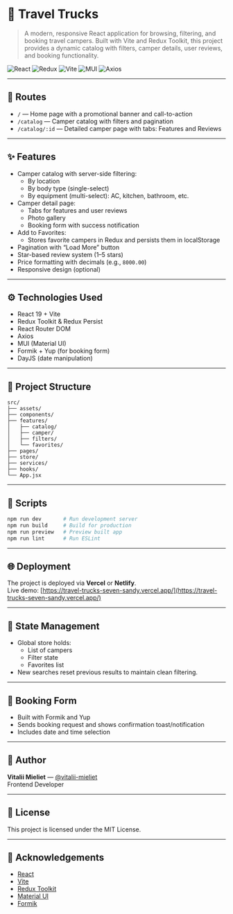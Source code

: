 # 🚐 Travel Trucks

> A modern, responsive React application for browsing, filtering, and booking travel campers. Built with Vite and Redux Toolkit, this project provides a dynamic catalog with filters, camper details, user reviews, and booking functionality.

![React](https://img.shields.io/badge/-React-20232A?style=for-the-badge&logo=react)
![Redux](https://img.shields.io/badge/-Redux_Toolkit-764ABC?style=for-the-badge&logo=redux)
![Vite](https://img.shields.io/badge/-Vite-646CFF?style=for-the-badge&logo=vite)
![MUI](https://img.shields.io/badge/-MUI-007FFF?style=for-the-badge&logo=mui)
![Axios](https://img.shields.io/badge/-Axios-5A29E4?style=for-the-badge&logo=axios)

---

## 🧭 Routes

- `/` — Home page with a promotional banner and call-to-action
- `/catalog` — Camper catalog with filters and pagination
- `/catalog/:id` — Detailed camper page with tabs: Features and Reviews

---

## ✨ Features

- Camper catalog with server-side filtering:
  - By location
  - By body type (single-select)
  - By equipment (multi-select): AC, kitchen, bathroom, etc.
- Camper detail page:
  - Tabs for features and user reviews
  - Photo gallery
  - Booking form with success notification
- Add to Favorites:
  - Stores favorite campers in Redux and persists them in localStorage
- Pagination with “Load More” button
- Star-based review system (1–5 stars)
- Price formatting with decimals (e.g., `8000.00`)
- Responsive design (optional)

---

## ⚙️ Technologies Used

- React 19 + Vite
- Redux Toolkit & Redux Persist
- React Router DOM
- Axios
- MUI (Material UI)
- Formik + Yup (for booking form)
- DayJS (date manipulation)

---

## 📁 Project Structure

```
src/
├── assets/
├── components/
├── features/
│   ├── catalog/
│   ├── camper/
│   ├── filters/
│   └── favorites/
├── pages/
├── store/
├── services/
├── hooks/
└── App.jsx
```

---

## 🧰 Scripts

```bash
npm run dev       # Run development server
npm run build     # Build for production
npm run preview   # Preview built app
npm run lint      # Run ESLint
```

---

## 🌐 Deployment

The project is deployed via **Vercel** or **Netlify**.  
Live demo: [https://travel-trucks-seven-sandy.vercel.app/](https://travel-trucks-seven-sandy.vercel.app/)

---

## 🧪 State Management

- Global store holds:
  - List of campers
  - Filter state
  - Favorites list
- New searches reset previous results to maintain clean filtering.

---

## 🔐 Booking Form

- Built with Formik and Yup
- Sends booking request and shows confirmation toast/notification
- Includes date and time selection

---

## 👤 Author

**Vitalii Mieliet** — [@vitalii-mieliet](https://github.com/vitalii-mieliet)  
Frontend Developer

---

## 📄 License

This project is licensed under the MIT License.

---

## 🙌 Acknowledgements

- [React](https://reactjs.org/)
- [Vite](https://vitejs.dev/)
- [Redux Toolkit](https://redux-toolkit.js.org/)
- [Material UI](https://mui.com/)
- [Formik](https://formik.org/)
